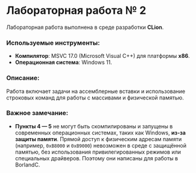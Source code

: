 # Лабораторная работа № 2

Лабораторная работа выполнена в среде разработки **CLion**.

### Используемые инструменты:
- **Компилятор**: MSVC 17.0 (Microsoft Visual C++) для платформы **x86**.
- **Операционная система**: Windows 11.

### Описание:

Работа включает задачи на ассемблерные вставки и использование строковых команд для работы с массивами и физической памятью.

### Важное замечание:
- **Пункты 4 — 5** не могут быть скомпилированы и запущены в современных операционных системах, таких как Windows, **из-за защиты памяти**. Прямой доступ к физическим адресам памяти (например, `0xB8000` и `0xB9000`) невозможен в среде с защищённой памятью, без использования привилегированных режимов или специальных драйверов. Поэтому они написаны для работы в BorlandC.

